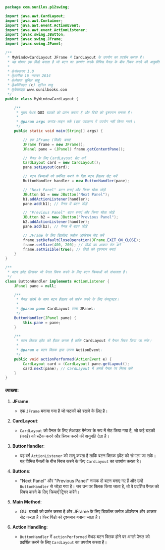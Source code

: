 
```java
package com.sunilos.p12swing;

import java.awt.CardLayout;
import java.awt.Container;
import java.awt.event.ActionEvent;
import java.awt.event.ActionListener;
import javax.swing.JButton;
import javax.swing.JFrame;
import javax.swing.JPanel;

/**
 * MyWindowCardLayout JFrame में CardLayout के उपयोग का प्रदर्शन करता है।
 * यह प्रोग्राम एक विंडो बनाता है जो बटन का उपयोग करके विभिन्न पैनल के बीच स्विच करने की अनुमति देता है।
 * 
 * @संस्करण 1.0
 * @तारीख 16 नवम्बर 2014
 * @लेखक सुनिल साहू
 * @कॉपीराइट (c) सुनिल साहू
 * @वेबसाइट www.sunilbooks.com
 */
public class MyWindowCardLayout {

    /**
     * मुख्य मेथड GUI घटकों को प्रारंभ करता है और विंडो को दृश्यमान बनाता है।
     * 
     * @param args कमांड-लाइन तर्क (इस उदाहरण में उपयोग नहीं किया गया)।
     */
    public static void main(String[] args) {

        // एक JFrame (विंडो) बनाएं
        JFrame frame = new JFrame();
        JPanel pane = (JPanel) frame.getContentPane();

        // पैनल के लिए CardLayout सेट करें
        CardLayout card = new CardLayout();
        pane.setLayout(card);

        // बटन क्रियाओं को प्रबंधित करने के लिए बटन हैंडलर सेट करें
        ButtonHandler handler = new ButtonHandler(pane);

        // "Next Panel" बटन बनाएं और क्रिया श्रोता जोड़ें
        JButton b1 = new JButton("Next Panel");
        b1.addActionListener(handler);
        pane.add(b1); // पैनल में बटन जोड़ें

        // "Previous Panel" बटन बनाएं और क्रिया श्रोता जोड़ें
        JButton b2 = new JButton("Previous Panel");
        b2.addActionListener(handler);
        pane.add(b2); // पैनल में बटन जोड़ें

        // JFrame के लिए डिफ़ॉल्ट क्लोज ऑपरेशन सेट करें
        frame.setDefaultCloseOperation(JFrame.EXIT_ON_CLOSE);
        frame.setSize(400, 200); // विंडो का आकार सेट करें
        frame.setVisible(true); // विंडो को दृश्यमान बनाएं
    }
}

/**
 * बटन इवेंट लिसनर जो पैनल स्विच करने के लिए बटन क्रियाओं को संभालता है।
 */
class ButtonHandler implements ActionListener {
    JPanel pane = null;

    /**
     * पैनल संदर्भ के साथ बटन हैंडलर को प्रारंभ करने के लिए कंस्ट्रक्टर।
     * 
     * @param pane CardLayout वाला JPanel।
     */
    ButtonHandler(JPanel pane) {
        this.pane = pane;
    }

    /**
     * बटन क्लिक इवेंट को हैंडल करता है ताकि CardLayout में पैनल स्विच किया जा सके।
     * 
     * @param e बटन क्लिक द्वारा उत्पन्न ActionEvent।
     */
    public void actionPerformed(ActionEvent e) {
        CardLayout card = (CardLayout) pane.getLayout();
        card.next(pane); // CardLayout में अगले पैनल पर स्विच करें
    }
}
```

### व्याख्या:
1. **JFrame**:
   - एक `JFrame` बनाया गया है जो घटकों को रखने के लिए है।

2. **CardLayout**:
   - `CardLayout` को पैनल के लिए लेआउट मैनेजर के रूप में सेट किया गया है, जो कई घटकों (कार्ड) को स्टैक करने और स्विच करने की अनुमति देता है।

3. **ButtonHandler**:
   - यह वर्ग `ActionListener` को लागू करता है ताकि बटन क्लिक इवेंट को संभाला जा सके। यह विभिन्न पैनलों के बीच स्विच करने के लिए `CardLayout` का उपयोग करता है।

4. **Buttons**:
   - "Next Panel" और "Previous Panel" नामक दो बटन बनाए गए हैं और उन्हें `ButtonHandler` से जोड़ा गया है। जब उन पर क्लिक किया जाता है, तो वे प्रदर्शित पैनल को स्विच करने के लिए क्रियाएँ ट्रिगर करेंगे।

5. **Main Method**:
   - GUI घटकों को प्रारंभ करता है और JFrame के लिए डिफ़ॉल्ट क्लोज ऑपरेशन और आकार सेट करता है। फिर विंडो को दृश्यमान बनाया जाता है।

6. **Action Handling**:
   - `ButtonHandler` में `actionPerformed` मेथड बटन क्लिक होने पर अगले पैनल को प्रदर्शित करने के लिए `CardLayout` का उपयोग करता है।
